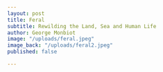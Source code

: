 ```yaml
---
layout: post
title: Feral
subtitle: Rewilding the Land, Sea and Human Life
author: George Monbiot
image: "/uploads/feral.jpeg"
image_back: "/uploads/feral2.jpeg"
published: false

---
```

